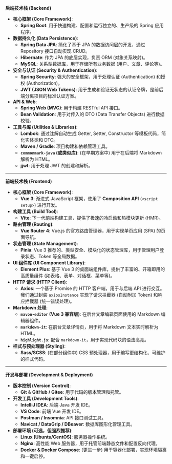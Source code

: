 **后端技术栈 (Backend)**

*   **核心框架 (Core Framework)**:
    *   **Spring Boot**: 用于快速构建、配置和运行独立的、生产级的 Spring 应用程序。
*   **数据持久化 (Data Persistence)**:
    *   **Spring Data JPA**: 简化了基于 JPA 的数据访问层的开发，通过 Repository 接口自动实现 CRUD。
    *   **Hibernate**: 作为 JPA 的底层实现，负责 ORM (对象关系映射)。
    *   **MySQL**: 关系型数据库，用于存储所有业务数据 (用户、文章、评论等)。
*   **安全与认证 (Security & Authentication)**:
    *   **Spring Security**: 强大的安全框架，用于处理认证 (Authentication) 和授权 (Authorization)。
    *   **JWT (JSON Web Tokens)**: 用于生成和验证无状态的认证令牌，是前后端分离项目的标准认证方案。
*   **API & Web**:
    *   **Spring Web (MVC)**: 用于构建 RESTful API 接口。
    *   **Bean Validation**: 用于对传入的 DTO (Data Transfer Objects) 进行数据校验。
*   **工具与库 (Utilities & Libraries)**:
    *   **Lombok**: 通过注解自动生成 Getter, Setter, Constructor 等模板代码，简化实体类和 DTO。
    *   **Maven / Gradle**: 项目构建和依赖管理工具。
    *   **`commonmark-java` (或类似库)**: (在早期方案中) 用于在后端将 Markdown 解析为 HTML。
    *   **jjwt**: 用于处理 JWT 的创建和解析。

---

**前端技术栈 (Frontend)**

*   **核心框架 (Core Framework)**:
    *   **Vue 3**: 渐进式 JavaScript 框架，使用了 **Composition API** (`<script setup>`) 进行开发。
*   **构建工具 (Build Tool)**:
    *   **Vite**: 下一代前端构建工具，提供了极速的冷启动和热模块更新 (HMR)。
*   **路由管理 (Routing)**:
    *   **Vue Router 4**: Vue.js 的官方路由管理器，用于实现单页应用 (SPA) 的页面导航。
*   **状态管理 (State Management)**:
    *   **Pinia**: Vue 3 推荐的、类型安全、模块化的状态管理库，用于管理用户登录状态、Token 等全局数据。
*   **UI 组件库 (UI Component Library)**:
    *   **Element Plus**: 基于 Vue 3 的桌面端组件库，提供了丰富的、开箱即用的高质量组件 (如表格、表单、对话框、菜单等)。
*   **HTTP 请求 (HTTP Client)**:
    *   **Axios**: 一个基于 Promise 的 HTTP 客户端，用于与后端 API 进行交互。我们通过封装 `axiosInstance` 实现了请求拦截器 (自动附加 Token) 和响应拦截器 (统一错误处理)。
*   **Markdown 处理**:
    *   **`mavon-editor` (Vue 3 兼容版)**: 在后台文章编辑页面使用的 Markdown 编辑器组件。
    *   **`markdown-it`**: 在前台文章详情页，用于将 Markdown 文本实时解析为 HTML。
    *   **`highlight.js`**: 配合 `markdown-it`，用于实现代码块的语法高亮。
*   **样式与预处理器 (Styling)**:
    *   **Sass/SCSS**: (在部分组件中) CSS 预处理器，用于编写更结构化、可维护的样式代码。

---

**开发与部署 (Development & Deployment)**

*   **版本控制 (Version Control)**:
    *   **Git** & **GitHub / Gitee**: 用于代码的版本管理和托管。
*   **开发工具 (Development Tools)**:
    *   **IntelliJ IDEA**: 后端 Java 开发 IDE。
    *   **VS Code**: 前端 Vue 开发 IDE。
    *   **Postman / Insomnia**: API 接口测试工具。
    *   **Navicat / DataGrip / DBeaver**: 数据库图形化管理工具。
*   **部署环境 (可选，但强烈推荐)**:
    *   **Linux (Ubuntu/CentOS)**: 服务器操作系统。
    *   **Nginx**: 高性能 Web 服务器，用于托管前端静态文件和配置反向代理。
    *   **Docker & Docker Compose**: (更进一步) 用于容器化部署，实现环境隔离和一键启停。
